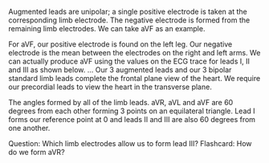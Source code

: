 Augmented leads are unipolar; a single positive electrode is taken at the corresponding limb electrode. The negative electrode is formed from the remaining limb electrodes. We can take aVF as an example.

For aVF, our positive electrode is found on the left leg. Our negative electrode is the mean between the electrodes on the right and left arms. We can actually produce aVF using the values on the ECG trace for leads I, II and III as shown below.
…
Our 3 augmented leads and our 3 bipolar standard limb leads complete the frontal plane view of the heart. We require our precordial leads to view the heart in the transverse plane.

The angles formed by all of the limb leads. aVR, aVL and aVF are 60 degrees from each other forming 3 points on an equilateral triangle. Lead I forms our reference point at 0 and leads II and III are also 60 degrees from one another.

Question: Which limb electrodes allow us to form lead III?
Flashcard: How do we form aVR?